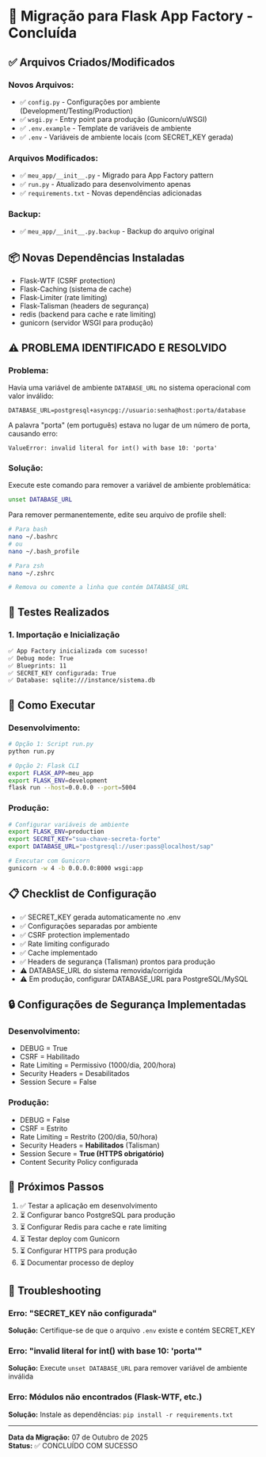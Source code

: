 # 🚀 Migração para Flask App Factory - Concluída

## ✅ Arquivos Criados/Modificados

### Novos Arquivos:
- ✅ `config.py` - Configurações por ambiente (Development/Testing/Production)
- ✅ `wsgi.py` - Entry point para produção (Gunicorn/uWSGI)
- ✅ `.env.example` - Template de variáveis de ambiente
- ✅ `.env` - Variáveis de ambiente locais (com SECRET_KEY gerada)

### Arquivos Modificados:
- ✅ `meu_app/__init__.py` - Migrado para App Factory pattern
- ✅ `run.py` - Atualizado para desenvolvimento apenas
- ✅ `requirements.txt` - Novas dependências adicionadas

### Backup:
- ✅ `meu_app/__init__.py.backup` - Backup do arquivo original

## 📦 Novas Dependências Instaladas

- Flask-WTF (CSRF protection)
- Flask-Caching (sistema de cache)
- Flask-Limiter (rate limiting)
- Flask-Talisman (headers de segurança)
- redis (backend para cache e rate limiting)
- gunicorn (servidor WSGI para produção)

## ⚠️ PROBLEMA IDENTIFICADO E RESOLVIDO

### Problema:
Havia uma variável de ambiente `DATABASE_URL` no sistema operacional com valor inválido:
```
DATABASE_URL=postgresql+asyncpg://usuario:senha@host:porta/database
```

A palavra "porta" (em português) estava no lugar de um número de porta, causando erro:
```
ValueError: invalid literal for int() with base 10: 'porta'
```

### Solução:
Execute este comando para remover a variável de ambiente problemática:
```bash
unset DATABASE_URL
```

Para remover permanentemente, edite seu arquivo de profile shell:
```bash
# Para bash
nano ~/.bashrc
# ou
nano ~/.bash_profile

# Para zsh
nano ~/.zshrc

# Remova ou comente a linha que contém DATABASE_URL
```

## 🧪 Testes Realizados

### 1. Importação e Inicialização
```bash
✅ App Factory inicializada com sucesso!
✅ Debug mode: True
✅ Blueprints: 11
✅ SECRET_KEY configurada: True
✅ Database: sqlite:///instance/sistema.db
```

## 🚀 Como Executar

### Desenvolvimento:
```bash
# Opção 1: Script run.py
python run.py

# Opção 2: Flask CLI
export FLASK_APP=meu_app
export FLASK_ENV=development
flask run --host=0.0.0.0 --port=5004
```

### Produção:
```bash
# Configurar variáveis de ambiente
export FLASK_ENV=production
export SECRET_KEY="sua-chave-secreta-forte"
export DATABASE_URL="postgresql://user:pass@localhost/sap"

# Executar com Gunicorn
gunicorn -w 4 -b 0.0.0.0:8000 wsgi:app
```

## 📋 Checklist de Configuração

- ✅ SECRET_KEY gerada automaticamente no .env
- ✅ Configurações separadas por ambiente
- ✅ CSRF protection implementado
- ✅ Rate limiting configurado
- ✅ Cache implementado
- ✅ Headers de segurança (Talisman) prontos para produção
- ⚠️  DATABASE_URL do sistema removida/corrigida
- ⚠️  Em produção, configurar DATABASE_URL para PostgreSQL/MySQL

## 🔒 Configurações de Segurança Implementadas

### Desenvolvimento:
- DEBUG = True
- CSRF = Habilitado
- Rate Limiting = Permissivo (1000/dia, 200/hora)
- Security Headers = Desabilitados
- Session Secure = False

### Produção:
- DEBUG = False
- CSRF = Estrito
- Rate Limiting = Restrito (200/dia, 50/hora)
- Security Headers = **Habilitados** (Talisman)
- Session Secure = **True (HTTPS obrigatório)**
- Content Security Policy configurada

## 📝 Próximos Passos

1. ✅ Testar a aplicação em desenvolvimento
2. ⏳ Configurar banco PostgreSQL para produção
3. ⏳ Configurar Redis para cache e rate limiting
4. ⏳ Testar deploy com Gunicorn
5. ⏳ Configurar HTTPS para produção
6. ⏳ Documentar processo de deploy

## 🐛 Troubleshooting

### Erro: "SECRET_KEY não configurada"
**Solução:** Certifique-se de que o arquivo `.env` existe e contém SECRET_KEY

### Erro: "invalid literal for int() with base 10: 'porta'"
**Solução:** Execute `unset DATABASE_URL` para remover variável de ambiente inválida

### Erro: Módulos não encontrados (Flask-WTF, etc.)
**Solução:** Instale as dependências: `pip install -r requirements.txt`

---

**Data da Migração:** 07 de Outubro de 2025  
**Status:** ✅ CONCLUÍDO COM SUCESSO
